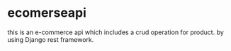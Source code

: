 # ecomerseapi
this is an e-commerce api which 
includes a crud operation for product.
by using Django rest framework.
